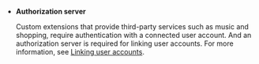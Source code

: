 * **Authorization server**

  Custom extensions that provide third-party services such as music and shopping, require authentication with a connected user account. And an authorization server is required for linking user accounts. For more information, see [Linking user accounts](/CEK/Guides/Link_User_Account.md).
